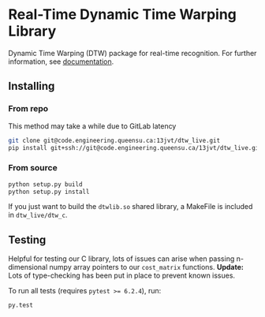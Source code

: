 # Real-Time Dynamic Time Warping Library

Dynamic Time Warping (DTW) package for real-time recognition. For further information, see [documentation](docs/).

## Installing

### From repo

This method may take a while due to GitLab latency

```bash
git clone git@code.engineering.queensu.ca:13jvt/dtw_live.git
pip install git+ssh://git@code.engineering.queensu.ca/13jvt/dtw_live.git
```

### From source

```bash
python setup.py build
python setup.py install
```

If you just want to build the `dtwlib.so` shared library, a MakeFile is included in `dtw_live/dtw_c`.

## Testing

Helpful for testing our C library, lots of issues can arise when passing n-dimensional numpy array pointers to our `cost_matrix` functions. **Update:** Lots of type-checking has been put in place to prevent known issues.

To run all tests (requires `pytest >= 6.2.4`), run:

```bash
py.test
```